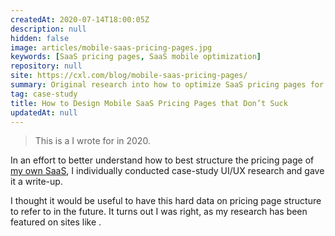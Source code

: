 ```yaml
---
createdAt: 2020-07-14T18:00:05Z
description: null
hidden: false
image: articles/mobile-saas-pricing-pages.jpg
keywords: [SaaS pricing pages, SaaS mobile optimization]
repository: null
site: https://cxl.com/blog/mobile-saas-pricing-pages/
summary: Original research into how to optimize SaaS pricing pages for mobile devices
tag: case-study
title: How to Design Mobile SaaS Pricing Pages that Don’t Suck
updatedAt: null
---
```


<script>
    // components
    import Link from "$components/utilities/Link.svelte"
</script>

> This is a <Link href="https://cxl.com/blog/mobile-saas-pricing-pages/" isExternal isUnderlined title="guest post"/> I wrote for <Link href="https://cxl.com" isExternal isNoFollow isUnderlined title="CXL"/> in 2020.

In an effort to better understand how to best structure the pricing page of [my own SaaS](/projects/leadgeek-v1-app), I individually conducted case-study UI/UX research and gave it a write-up.

I thought it would be useful to have this hard data on pricing page structure to refer to in the future. It turns out I was right, as my research has been featured on sites like <Link href="https://pitchground.com/blog/learn-saas-marketing/" isExternal isUnderlined title="Pitchground" />.
